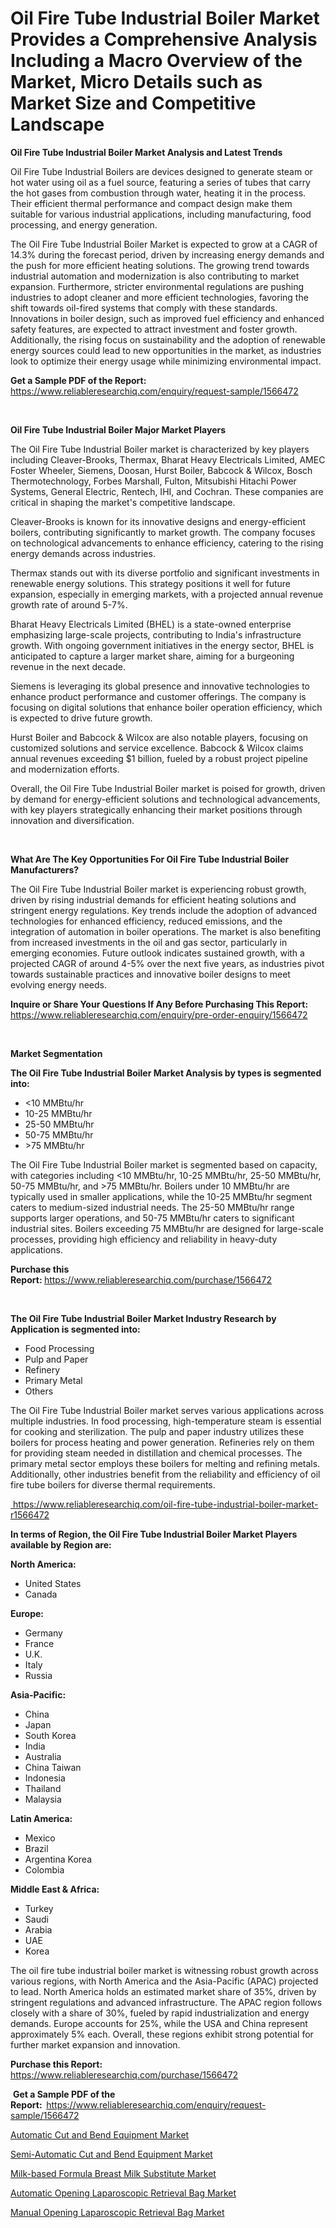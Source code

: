 <p><h1>Oil Fire Tube Industrial Boiler Market Provides a Comprehensive Analysis Including a Macro Overview of the Market, Micro Details such as Market Size and Competitive Landscape</h1></p><p><strong>Oil Fire Tube Industrial Boiler Market Analysis and Latest Trends</strong></p>
<p><p>Oil Fire Tube Industrial Boilers are devices designed to generate steam or hot water using oil as a fuel source, featuring a series of tubes that carry the hot gases from combustion through water, heating it in the process. Their efficient thermal performance and compact design make them suitable for various industrial applications, including manufacturing, food processing, and energy generation.</p><p>The Oil Fire Tube Industrial Boiler Market is expected to grow at a CAGR of 14.3% during the forecast period, driven by increasing energy demands and the push for more efficient heating solutions. The growing trend towards industrial automation and modernization is also contributing to market expansion. Furthermore, stricter environmental regulations are pushing industries to adopt cleaner and more efficient technologies, favoring the shift towards oil-fired systems that comply with these standards. Innovations in boiler design, such as improved fuel efficiency and enhanced safety features, are expected to attract investment and foster growth. Additionally, the rising focus on sustainability and the adoption of renewable energy sources could lead to new opportunities in the market, as industries look to optimize their energy usage while minimizing environmental impact.</p></p>
<p><strong>Get a Sample PDF of the Report:&nbsp;</strong> <a href="https://www.reliableresearchiq.com/enquiry/request-sample/1566472?utm_campaign=1123&utm_medium=2&utm_source=Github&utm_content=ia&utm_term=22032025&utm_id=oil-fire-tube-industrial-boiler">https://www.reliableresearchiq.com/enquiry/request-sample/1566472</a></p>
<p>&nbsp;</p>
<p><strong>Oil Fire Tube Industrial Boiler Major Market Players</strong></p>
<p><p>The Oil Fire Tube Industrial Boiler market is characterized by key players including Cleaver-Brooks, Thermax, Bharat Heavy Electricals Limited, AMEC Foster Wheeler, Siemens, Doosan, Hurst Boiler, Babcock & Wilcox, Bosch Thermotechnology, Forbes Marshall, Fulton, Mitsubishi Hitachi Power Systems, General Electric, Rentech, IHI, and Cochran. These companies are critical in shaping the market's competitive landscape.</p><p>Cleaver-Brooks is known for its innovative designs and energy-efficient boilers, contributing significantly to market growth. The company focuses on technological advancements to enhance efficiency, catering to the rising energy demands across industries.</p><p>Thermax stands out with its diverse portfolio and significant investments in renewable energy solutions. This strategy positions it well for future expansion, especially in emerging markets, with a projected annual revenue growth rate of around 5-7%.</p><p>Bharat Heavy Electricals Limited (BHEL) is a state-owned enterprise emphasizing large-scale projects, contributing to India's infrastructure growth. With ongoing government initiatives in the energy sector, BHEL is anticipated to capture a larger market share, aiming for a burgeoning revenue in the next decade.</p><p>Siemens is leveraging its global presence and innovative technologies to enhance product performance and customer offerings. The company is focusing on digital solutions that enhance boiler operation efficiency, which is expected to drive future growth.</p><p>Hurst Boiler and Babcock & Wilcox are also notable players, focusing on customized solutions and service excellence. Babcock & Wilcox claims annual revenues exceeding $1 billion, fueled by a robust project pipeline and modernization efforts.</p><p>Overall, the Oil Fire Tube Industrial Boiler market is poised for growth, driven by demand for energy-efficient solutions and technological advancements, with key players strategically enhancing their market positions through innovation and diversification.</p></p>
<p>&nbsp;</p>
<p><strong>What Are The Key Opportunities For Oil Fire Tube Industrial Boiler Manufacturers?</strong></p>
<p><p>The Oil Fire Tube Industrial Boiler market is experiencing robust growth, driven by rising industrial demands for efficient heating solutions and stringent energy regulations. Key trends include the adoption of advanced technologies for enhanced efficiency, reduced emissions, and the integration of automation in boiler operations. The market is also benefiting from increased investments in the oil and gas sector, particularly in emerging economies. Future outlook indicates sustained growth, with a projected CAGR of around 4-5% over the next five years, as industries pivot towards sustainable practices and innovative boiler designs to meet evolving energy needs.</p></p>
<p><strong>Inquire or Share Your Questions If Any Before Purchasing This Report:</strong> <a href="https://www.reliableresearchiq.com/enquiry/pre-order-enquiry/1566472?utm_campaign=1123&utm_medium=2&utm_source=Github&utm_content=ia&utm_term=22032025&utm_id=oil-fire-tube-industrial-boiler">https://www.reliableresearchiq.com/enquiry/pre-order-enquiry/1566472</a></p>
<p>&nbsp;</p>
<p><strong>Market Segmentation</strong></p>
<p><strong>The Oil Fire Tube Industrial Boiler Market Analysis by types is segmented into:</strong></p>
<p><ul><li><10 MMBtu/hr</li><li>10-25 MMBtu/hr</li><li>25-50 MMBtu/hr</li><li>50-75 MMBtu/hr</li><li>>75 MMBtu/hr</li></ul></p>
<p><p>The Oil Fire Tube Industrial Boiler market is segmented based on capacity, with categories including <10 MMBtu/hr, 10-25 MMBtu/hr, 25-50 MMBtu/hr, 50-75 MMBtu/hr, and >75 MMBtu/hr. Boilers under 10 MMBtu/hr are typically used in smaller applications, while the 10-25 MMBtu/hr segment caters to medium-sized industrial needs. The 25-50 MMBtu/hr range supports larger operations, and 50-75 MMBtu/hr caters to significant industrial sites. Boilers exceeding 75 MMBtu/hr are designed for large-scale processes, providing high efficiency and reliability in heavy-duty applications.</p></p>
<p><strong>Purchase this Report:&nbsp;</strong><a href="https://www.reliableresearchiq.com/purchase/1566472?utm_campaign=1123&utm_medium=2&utm_source=Github&utm_content=ia&utm_term=22032025&utm_id=oil-fire-tube-industrial-boiler">https://www.reliableresearchiq.com/purchase/1566472</a></p>
<p>&nbsp;</p>
<p><strong>The Oil Fire Tube Industrial Boiler Market Industry Research by Application is segmented into:</strong></p>
<p><ul><li>Food Processing</li><li>Pulp and Paper</li><li>Refinery</li><li>Primary Metal</li><li>Others</li></ul></p>
<p><p>The Oil Fire Tube Industrial Boiler market serves various applications across multiple industries. In food processing, high-temperature steam is essential for cooking and sterilization. The pulp and paper industry utilizes these boilers for process heating and power generation. Refineries rely on them for providing steam needed in distillation and chemical processes. The primary metal sector employs these boilers for melting and refining metals. Additionally, other industries benefit from the reliability and efficiency of oil fire tube boilers for diverse thermal requirements.</p></p>
<p><a href="https://www.reliableresearchiq.com/oil-fire-tube-industrial-boiler-market-r1566472?utm_campaign=1123&utm_medium=2&utm_source=Github&utm_content=ia&utm_term=22032025&utm_id=oil-fire-tube-industrial-boiler">&nbsp;https://www.reliableresearchiq.com/oil-fire-tube-industrial-boiler-market-r1566472</a></p>
<p><strong>In terms of Region, the Oil Fire Tube Industrial Boiler Market Players available by Region are:</strong></p>
<p>
    <p> <strong> North America: </strong>
        <ul>
            <li>United States</li>
            <li>Canada</li>
        </ul>
        </p> 
    <p> <strong> Europe: </strong>
        <ul>
            <li>Germany</li>
            <li>France</li>
            <li>U.K.</li>
            <li>Italy</li>
            <li>Russia</li>
        </ul>
        </p> 
    <p> <strong> Asia-Pacific: </strong>
        <ul>
            <li>China</li>
            <li>Japan</li>
            <li>South Korea</li>
            <li>India</li>
            <li>Australia</li>
            <li>China Taiwan</li>
            <li>Indonesia</li>
            <li>Thailand</li>
            <li>Malaysia</li>
        </ul>
        </p> 
    <p> <strong> Latin America: </strong>
        <ul>
            <li>Mexico</li>
            <li>Brazil</li>
            <li>Argentina Korea</li>
            <li>Colombia</li>
        </ul>
        </p> 
    <p> <strong> Middle East & Africa: </strong>
        <ul>
            <li>Turkey</li>
            <li>Saudi</li>
            <li>Arabia</li>
            <li>UAE</li>
            <li>Korea</li>
        </ul>
    </p>
    </p>
<p><p>The oil fire tube industrial boiler market is witnessing robust growth across various regions, with North America and the Asia-Pacific (APAC) projected to lead. North America holds an estimated market share of 35%, driven by stringent regulations and advanced infrastructure. The APAC region follows closely with a share of 30%, fueled by rapid industrialization and energy demands. Europe accounts for 25%, while the USA and China represent approximately 5% each. Overall, these regions exhibit strong potential for further market expansion and innovation.</p></p>
<p><strong>Purchase this Report: </strong><a href="https://www.reliableresearchiq.com/purchase/1566472?utm_campaign=1123&utm_medium=2&utm_source=Github&utm_content=ia&utm_term=22032025&utm_id=oil-fire-tube-industrial-boiler">https://www.reliableresearchiq.com/purchase/1566472</a></p>
<p>&nbsp;<strong>Get a Sample PDF of the Report:&nbsp;&nbsp;</strong><a href="https://www.reliableresearchiq.com/enquiry/request-sample/1566472?utm_campaign=1123&utm_medium=2&utm_source=Github&utm_content=ia&utm_term=22032025&utm_id=oil-fire-tube-industrial-boiler">https://www.reliableresearchiq.com/enquiry/request-sample/1566472</a></p>
<p><strong></strong></p>
<p><p><a href="https://github.com/furnoirons9e/Market-Research-Report-List-1/blob/main/automatic-cut-and-bend-equipment-market.md?utm_campaign=1123&utm_medium=2&utm_source=Github&utm_content=ia&utm_term=22032025&utm_id=oil-fire-tube-industrial-boiler">Automatic Cut and Bend Equipment Market</a></p><p><a href="https://github.com/foddekampo/Market-Research-Report-List-1/blob/main/semi-automatic-cut-and-bend-equipment-market.md?utm_campaign=1123&utm_medium=2&utm_source=Github&utm_content=ia&utm_term=22032025&utm_id=oil-fire-tube-industrial-boiler">Semi-Automatic Cut and Bend Equipment Market</a></p><p><a href="https://github.com/clemmheisefy/Market-Research-Report-List-1/blob/main/milk-based-formula-breast-milk-substitute-market.md?utm_campaign=1123&utm_medium=2&utm_source=Github&utm_content=ia&utm_term=22032025&utm_id=oil-fire-tube-industrial-boiler">Milk-based Formula Breast Milk Substitute Market</a></p><p><a href="https://github.com/laverkyllozc/Market-Research-Report-List-1/blob/main/automatic-opening-laparoscopic-retrieval-bag-market.md?utm_campaign=1123&utm_medium=2&utm_source=Github&utm_content=ia&utm_term=22032025&utm_id=oil-fire-tube-industrial-boiler">Automatic Opening Laparoscopic Retrieval Bag Market</a></p><p><a href="https://github.com/puttslukis59/Market-Research-Report-List-1/blob/main/manual-opening-laparoscopic-retrieval-bag-market.md?utm_campaign=1123&utm_medium=2&utm_source=Github&utm_content=ia&utm_term=22032025&utm_id=oil-fire-tube-industrial-boiler">Manual Opening Laparoscopic Retrieval Bag Market</a></p></p>